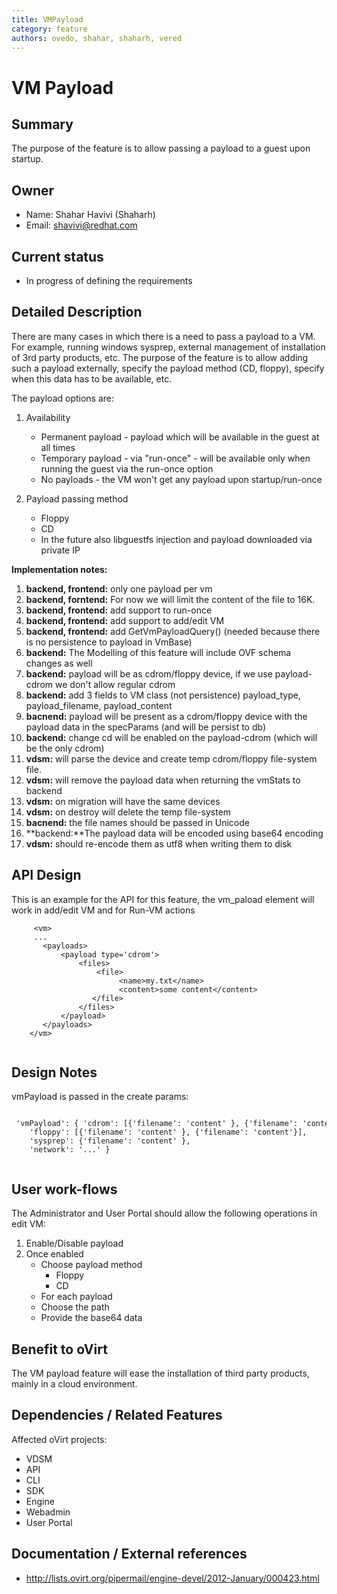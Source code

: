 ```yaml
---
title: VMPayload
category: feature
authors: ovedo, shahar, shaharh, vered
---
```


# VM Payload

## Summary

The purpose of the feature is to allow passing a payload to a guest upon startup.

## Owner

*   Name: Shahar Havivi (Shaharh)
*   Email: <shavivi@redhat.com>

## Current status

*   In progress of defining the requirements

## Detailed Description

There are many cases in which there is a need to pass a payload to a VM. For example, running windows sysprep, external management of installation of 3rd party products, etc. The purpose of the feature is to allow adding such a payload externally, specify the payload method (CD, floppy), specify when this data has to be available, etc.

The payload options are:

1.  Availability
    -   Permanent payload - payload which will be available in the guest at all times
    -   Temporary payload - via "run-once" - will be available only when running the guest via the run-once option
    -   No payloads - the VM won't get any payload upon startup/run-once

2.  Payload passing method
    -   Floppy
    -   CD
    -   In the future also libguestfs injection and payload downloaded via private IP

**Implementation notes:**

1.  **backend, frontend:** only one payload per vm
2.  **backend, forntend:** For now we will limit the content of the file to 16K.
3.  **backend, frontend:** add support to run-once
4.  **backend, frontend:** add support to add/edit VM
5.  **backend, frontend:** add GetVmPayloadQuery() (needed because there is no persistence to payload in VmBase)
6.  **backend:** The Modelling of this feature will include OVF schema changes as well
7.  **backend:** payload will be as cdrom/floppy device, if we use payload-cdrom we don't allow regular cdrom
8.  **backend:** add 3 fields to VM class (not persistence) payload_type, payload_filename, payload_content
9.  **bacnend:** payload will be present as a cdrom/floppy device with the payload data in the specParams (and will be persist to db)
10. **backend:** change cd will be enabled on the payload-cdrom (which will be the only cdrom)
11. **vdsm:** will parse the device and create temp cdrom/floppy file-system file.
12. **vdsm:** will remove the payload data when returning the vmStats to backend
13. **vdsm:** on migration will have the same devices
14. **vdsm:** on destroy will delete the temp file-system
15. **bacnend:** the file names should be passed in Unicode
16. **backend:**The payload data will be encoded using base64 encoding
17. **vdsm:** should re-encode them as utf8 when writing them to disk

## API Design

This is an example for the API for this feature, the vm_paload element will work in add/edit VM and for Run-VM actions

         <vm>
         ...
           <payloads>
               <payload type='cdrom'>
                   <files>
                       <file>
                            <name>my.txt</name>
                            <content>some content</content>
                      </file>
                   </files>
               </payload>
           </payloads>
        </vm>
       

## Design Notes

vmPayload is passed in the create params:

       'vmPayload': { 'cdrom': [{'filename': 'content' }, {'filename': 'content'}],
        'floppy': [{'filename': 'content' }, {'filename': 'content'}],
        'sysprep': {'filename': 'content' },
        'network': '...' }
       

## User work-flows

The Administrator and User Portal should allow the following operations in edit VM:

1.  Enable/Disable payload
2.  Once enabled
    -   Choose payload method
        -   Floppy
        -   CD
    -   For each payload
    -   Choose the path
    -   Provide the base64 data

## Benefit to oVirt

The VM payload feature will ease the installation of third party products, mainly in a cloud environment.

## Dependencies / Related Features

Affected oVirt projects:

*   VDSM
*   API
*   CLI
*   SDK
*   Engine
*   Webadmin
*   User Portal

## Documentation / External references

*   <http://lists.ovirt.org/pipermail/engine-devel/2012-January/000423.html>


